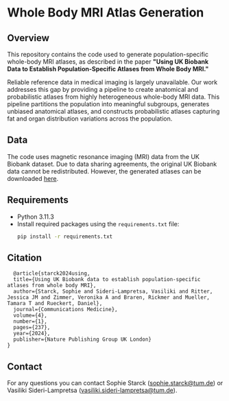 # Whole Body MRI Atlas Generation

## Overview

This repository contains the code used to generate population-specific whole-body MRI atlases, as described in the paper **"Using UK Biobank Data to Establish Population-Specific Atlases from Whole Body MRI."**

Reliable reference data in medical imaging is largely unavailable. Our work addresses this gap by providing a pipeline to create anatomical and probabilistic atlases from highly heterogeneous whole-body MRI data. This pipeline partitions the population into meaningful subgroups, generates unbiased anatomical atlases, and constructs probabilistic atlases capturing fat and organ distribution variations across the population.

## Data

The code uses magnetic resonance imaging (MRI) data from the UK Biobank dataset. Due to data sharing agreements, the original UK Biobank data cannot be redistributed. However, the generated atlases can be downloaded [here](https://doi.org/10.5281/zenodo.13136891).

## Requirements

- Python 3.11.3
- Install required packages using the `requirements.txt` file:
  ```bash
  pip install -r requirements.txt
  ```

## Citation
```
  @article{starck2024using,
  title={Using UK Biobank data to establish population-specific atlases from whole body MRI},
  author={Starck, Sophie and Sideri-Lampretsa, Vasiliki and Ritter, Jessica JM and Zimmer, Veronika A and Braren, Rickmer and Mueller, Tamara T and Rueckert, Daniel},
  journal={Communications Medicine},
  volume={4},
  number={1},
  pages={237},
  year={2024},
  publisher={Nature Publishing Group UK London}
}
```

## Contact

For any questions you can contact Sophie Starck (sophie.starck@tum.de) or Vasiliki Sideri-Lampretsa (vasiliki.sideri-lampretsa@tum.de).
